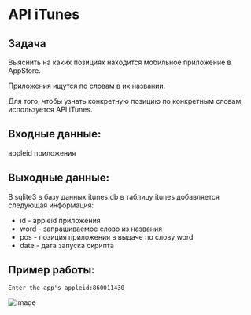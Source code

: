 # API iTunes
## Задача
Выяснить на каких позициях находится мобильное приложение в AppStore.

Приложения ищутся по словам в их названии.

Для того, чтобы узнать конкретную позицию по конкретным словам, используется API iTunes.

## Входные данные:
appleid приложения



## Выходные данные:
В sqlite3 в базу данных itunes.db в таблицу itunes добавляется следующая информация:

- id  - appleid приложения
- word - запрашиваемое слово из названия
- pos - позиция приложения в выдаче по слову word
- date - дата запуска скрипта

## Пример работы:

```
Enter the app's appleid:860011430
```

![image](https://github.com/katetap/api-itunes/assets/47354634/90c0c55f-bafd-4895-a83e-12d9b00e320b)
